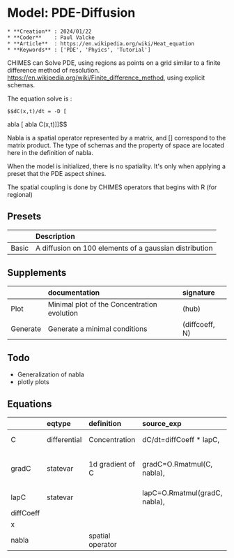 # Model: PDE-Diffusion


    * **Creation** : 2024/01/22
    * **Coder**    : Paul Valcke
    * **Article**  : https://en.wikipedia.org/wiki/Heat_equation
    * **Keywords** : ['PDE', 'Phyics', 'Tutorial']
    

CHIMES can Solve PDE, using regions as points on a grid similar to a finite difference method of resolution. 
https://en.wikipedia.org/wiki/Finite_difference_method, using explicit schemas. 

The equation solve is : 

    $$dC(x,t)/dt = -D [
abla [
abla C(x,t)]]$$
    
Nabla is a spatial operator represented by a matrix, and [] correspond to the matrix product. 
The type of schemas and the property of space are located here in the definition of nabla. 

When the model is initialized, there is no spatiality. It's only when applying a preset that the PDE aspect shines. 

The spatial coupling is done by CHIMES operators that begins with R (for regional)



## Presets
|       | Description                                            |
|:------|:-------------------------------------------------------|
| Basic | A diffusion on 100 elements of a gaussian distribution |
## Supplements
|          | documentation                               | signature      |
|:---------|:--------------------------------------------|:---------------|
| Plot     | Minimal plot of the Concentration evolution | (hub)          |
| Generate | Generate a minimal conditions               | (diffcoeff, N) |
## Todo
* Generalization of nabla
* plotly plots

## Equations
|           | eqtype       | definition       | source_exp                    | com                                         |
|:----------|:-------------|:-----------------|:------------------------------|:--------------------------------------------|
| C         | differential | Concentration    | dC/dt=diffCoeff * lapC,       | uniform diffcoeff                           |
| gradC     | statevar     | 1d gradient of C | gradC=O.Rmatmul(C, nabla),    | calculated with nabla matrix multiplication |
| lapC      | statevar     |                  | lapC=O.Rmatmul(gradC, nabla), |                                             |
| diffCoeff |              |                  |                               |                                             |
| x         |              |                  |                               |                                             |
| nabla     |              | spatial operator |                               |                                             |